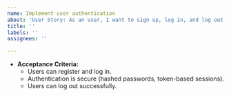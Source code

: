 ```yaml
---
name: Implement user authentication
about: 'User Story: As an user, I want to sign up, log in, and log out securely.'
title: ''
labels: ''
assignees: ''

---
```


- **Acceptance Criteria:**  
  - Users can register and log in.  
  - Authentication is secure (hashed passwords, token-based sessions).  
  - Users can log out successfully.
